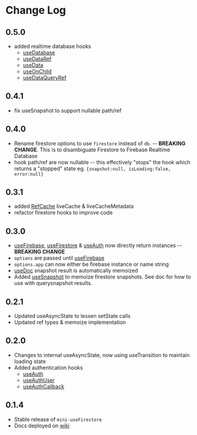 # Change Log

## 0.5.0

- added realtime database hooks
  - [useDatabase](https://github.com/jaycsantos/mini-usefirebase/wiki/Function.useDatabase)
  - [useDataRef](https://github.com/jaycsantos/mini-usefirebase/wiki/Function.useDataRef)
  - [useData](https://github.com/jaycsantos/mini-usefirebase/wiki/Function.useData)
  - [useOnChild](https://github.com/jaycsantos/mini-usefirebase/wiki/Function.useOnChild)
  - [useDataQueryRef](https://github.com/jaycsantos/mini-usefirebase/wiki/Function.useDataQueryRef)

## 0.4.1

- fix useSnapshot to support nullable path/ref

## 0.4.0

- Rename firestore options to use `firestore` instead of `db`. -- **BREAKING CHANGE**. This is to disambiguate Firestore to Firebase Realtime Database
- hook path/ref are now nullable -- this effectively "stops" the hook which returns a "stopped" state eg. `{snapshot:null, isLoading:false, error:null}`

## 0.3.1

- added [RefCache](https://github.com/jaycsantos/mini-usefirebase/wiki/Enumeration.RefCache#enumeration-members) liveCache & liveCacheMetadata
- refactor firestore hooks to improve code

## 0.3.0

- [useFirebase](https://github.com/jaycsantos/mini-usefirebase/wiki/Function.useFirebase), [useFirestore](https://github.com/jaycsantos/mini-usefirebase/wiki/Function.useFirestore) & [useAuth](https://github.com/jaycsantos/mini-usefirebase/wiki/Function.useAuth) now directly return instances -- **BREAKING CHANGE**
- `options` are passed until [useFirebase](https://github.com/jaycsantos/mini-usefirebase/wiki/Function.useFirebase)
- `options.app` can now either be firebase instance or name string
- [useDoc](https://github.com/jaycsantos/mini-usefirebase/wiki/Function.useDoc) snapshot result is automatically memoized
- Added [useSnapshot](https://github.com/jaycsantos/mini-usefirebase/wiki/Function.useSnapshot) to memoize firestore snapshots. See doc for how to use with querysnapshot results.

## 0.2.1

- Updated useAsyncState to lessen setState calls
- Updated ref types & memoize implementation

## 0.2.0

- Changes to internal useAsyncState, now using useTransition to maintain loading state
- Added authentication hooks
  - [useAuth](https://github.com/jaycsantos/mini-usefirebase/wiki/Function.useAuth)
  - [useAuthUser](https://github.com/jaycsantos/mini-usefirebase/wiki/Function.useAuthUser)
  - [useAuthCallback](https://github.com/jaycsantos/mini-usefirebase/wiki/Function.useAuthCallback)

## 0.1.4

- Stable release of `mini-useFirestore`
- Docs deployed on [wiki](https://github.com/jaycsantos/mini-usefirebase/wiki/globals)
